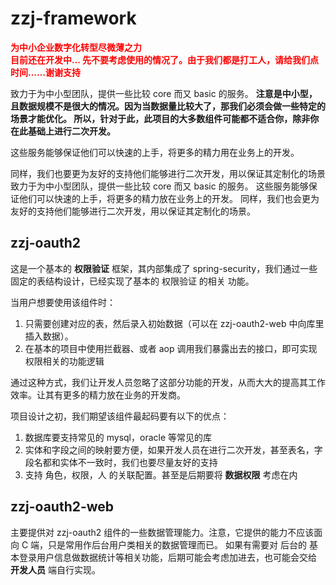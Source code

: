 # zzj-framework
**<font color=red>为中小企业数字化转型尽微薄之力</font>**</br>
**<font color=red>目前还在开发中... 先不要考虑使用的情况了。由于我们都是打工人，请给我们点时间……谢谢支持</font>**

致力于为中小型团队，提供一些比较 core 而又 basic 的服务。
**注意是中小型，且数据规模不是很大的情况。因为当数据量比较大了，那我们必须会做一些特定的场景才能优化。
所以，针对于此，此项目的大多数组件可能都不适合你，除非你在此基础上进行二次开发。**

这些服务能够保证他们可以快速的上手，将更多的精力用在业务上的开发。

同样，我们也要更为友好的支持他们能够进行二次开发，用以保证其定制化的场景 致力于为中小型团队，提供一些比较 core 而又 basic 的服务。
这些服务能够保证他们可以快速的上手，将更多的精力放在业务上的开发。
同样，我们也会更为友好的支持他们能够进行二次开发，用以保证其定制化的场景。

## zzj-oauth2
这是一个基本的 **权限验证** 框架，其内部集成了 spring-security，我们通过一些固定的表结构设计，已经实现了基本的 权限验证 的相关
功能。

当用户想要使用该组件时：
1. 只需要创建对应的表，然后录入初始数据（可以在 zzj-oauth2-web 中向库里插入数据）。
2. 在基本的项目中使用拦截器、或者 aop 调用我们暴露出去的接口，即可实现权限相关的功能逻辑

通过这种方式，我们让开发人员忽略了这部分功能的开发，从而大大的提高其工作效率。让其有更多的精力放在业务的开发商。

项目设计之初，我们期望该组件最起码要有以下的优点：
1. 数据库要支持常见的 mysql，oracle 等常见的库
2. 实体和字段之间的映射要方便，如果开发人员在进行二次开发，甚至表名，字段名都和实体不一致时，我们也要尽量友好的支持
3. 支持 角色，权限，人 的关联配置。甚至是后期要将 **数据权限** 考虑在内

## zzj-oauth2-web
主要提供对 zzj-oauth2 组件的一些数据管理能力。注意，它提供的能力不应该面向 C 端，只是常用作后台用户类相关的数据管理而已。
如果有需要对 后台的 基本登录用户信息做数据统计等相关功能，后期可能会考虑加进去，也可能会交给 **开发人员** 端自行实现。
